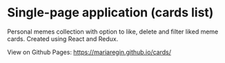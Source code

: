 # Single-page application (cards list)

Personal memes collection with option to like, delete and filter liked meme cards.
Created using React and Redux.

View on Github Pages:
https://mariaregin.github.io/cards/
